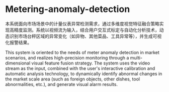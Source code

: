 # Metering-anomaly-detection
本系统面向市场场景中的计量仪表异常检测需求，通过多维度视觉特征融合策略实现高精度监测。系统以视频流为输入，结合用户交互式标定与自动化分析技术，动态识别市场台秤区域的异常变化（如异物、其他菜品、工具异常等），并生成可视化报警结果。

This system is oriented to the needs of meter anomaly detection in market scenarios, and realizes high-precision monitoring through a multi-dimensional visual feature fusion strategy. The system uses the video stream as the input, combined with the user's interactive calibration and automatic analysis technology, to dynamically identify abnormal changes in the market scale area (such as foreign objects, other dishes, tool abnormalities, etc.), and generate visual alarm results.
